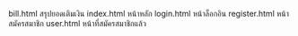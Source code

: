 bill.html สรุปยอดเติมเงิน
index.html หน้าหลัก
login.html หน้าล็อกอิน
register.html หน้าสมัครสมาชิก
user.html หน้าที่สมัครสมาชิกแล้ว